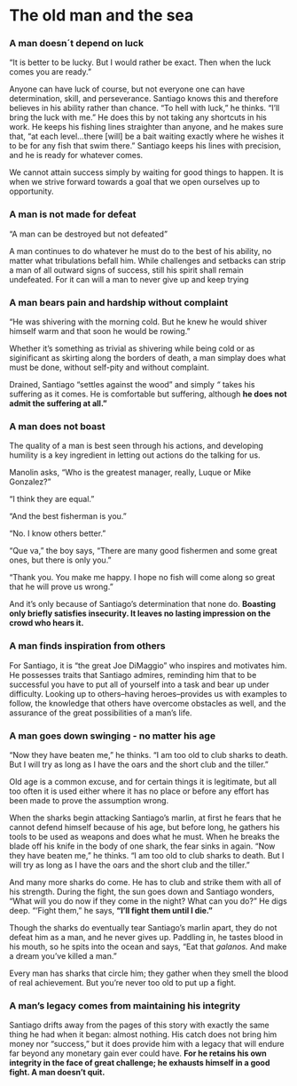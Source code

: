 # The old man and the sea

### A man doesn´t **depend on luck**

“It is better to be lucky. But I would rather be exact. Then when the luck comes you are ready.”

Anyone can have luck of course, but not everyone one can have determination, skill, and perseverance. Santiago knows this and therefore believes in his ability rather than chance. “To hell with luck,” he thinks. “I’ll bring the luck with me.” He does this by not taking any shortcuts in his work. He keeps his fishing lines straighter than anyone, and he makes sure that, “at each level…there [will] be a bait waiting exactly where he wishes it to be for any fish that swim there.” Santiago keeps his lines with precision, and he is ready for whatever comes.

We cannot attain success simply by waiting for good things to happen. It is when we strive forward towards a goal that we open ourselves up to opportunity.

### A man is not made for defeat

“A man can be destroyed but not defeated”

A man continues to do whatever he must do to the best of his ability, no matter what tribulations befall him. While challenges and setbacks can strip a man of all outward signs of success, still his spirit shall remain undefeated. For it can will a man to never give up and keep trying

### A man bears pain and hardship without complaint

“He was shivering with the morning cold. But he knew he would shiver himself warm and that soon he would be rowing.”

Whether it’s something as trivial as shivering while being cold or as siginificant as skirting along the borders of death, a man simplay does what must be done, without self-pity and without complaint. 

Drained, Santiago “settles against the wood” and simply *“*
takes his suffering as it comes. He is comfortable but suffering, although **he does not admit the suffering at all.”**

### A man does not boast

The quality of a man is best seen through his actions, and developing humility is a key ingredient in letting out actions do the talking for us. 

Manolin asks, “Who is the greatest manager, really, Luque or Mike Gonzalez?”

“I think they are equal.”

“And the best fisherman is you.”

“No. I know others better.”

“Que va,” the boy says, “There are many good fishermen and some great ones, but there is only you.”

“Thank you. You make me happy. I hope no fish will come along so great that he will prove us wrong.”

And it’s only because of Santiago’s determination that none do. **Boasting only briefly satisfies insecurity. It leaves no lasting impression on the crowd who hears it.**

### A man finds inspiration from others

For Santiago, it is “the great Joe DiMaggio” who inspires and motivates him. He possesses traits that Santiago admires, reminding him that to be successful you have to put all of yourself into a task and bear up under difficulty. Looking up to others–having heroes–provides us with examples to follow, the knowledge that others have overcome obstacles as well, and the assurance of the great possibilities of a man’s life.

### A man goes down swinging - no matter his age

“Now they have beaten me,” he thinks. “I am too old to club sharks to death. But I will try as long as I have the oars and the short club and the tiller.”

Old age is a common excuse, and for certain things it is legitimate, but all too often it is used either where it has no place or before any effort has been made to prove the assumption wrong.

When the sharks begin attacking Santiago’s marlin, at first he fears 
that he cannot defend himself because of his age, but before long, he 
gathers his tools to be used as weapons and does what he must. When he 
breaks the blade off his knife in the body of one shark, the fear sinks 
in again. “Now they have beaten me,” he thinks. “I am too old to club 
sharks to death. But I will try as long as I have the oars and the short
 club and the tiller.”

And many more sharks do come. He has to 
club and strike them with all of his strength. During the fight, the sun
 goes down and Santiago wonders, “What will you do now if they come in 
the night? What can you do?” He digs deep. “‘Fight them,” he says, **“I’ll fight them until I die.”**

Though the sharks do eventually tear Santiago’s marlin apart, they do
 not defeat him as a man, and he never gives up. Paddling in, he tastes 
blood in his mouth, so he spits into the ocean and says, “Eat that *galanos.* And make a dream you’ve killed a man.”

Every
 man has sharks that circle him; they gather when they smell the blood 
of real achievement. But you’re never too old to put up a fight.

### A man’s legacy comes from maintaining his integrity

Santiago drifts away from the pages of this story with exactly the same thing he had when it began: almost nothing. His catch does not bring him money nor “success,” but it does provide him with a legacy that will endure far beyond any monetary gain ever could have. **For he retains his own integrity in the face of great challenge; he exhausts himself in a good fight. A man doesn’t quit.**